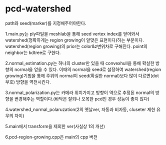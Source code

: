 # pcd-watershed

path와 seed(marker)를 지정해주어야한다.

1.main.py는 ply파일을 meshlab을 통해 seed vertex index를 얻어와서 watershed(정확하게는 region growing이 알맞은 표현이다)하는 부분이다. watershed(region growing)의 prior는 color&z변위차로 구해진다. point의 neighbor는 kdtree로 구한다.<br>

2.normal_estimation.py는 하나의 cluster만 있을 때 convexhull을 통해 확실한 방향의 normal을 얻을 수 있다. 이때의 normal을 seed로 설정하여 watershed(region growing)기법을 통해 주위의 normal이 seed(확실한 normal)보다 많이 다르면(dot 부호) 방향을 역전시킨다.<br>

3.normal_polarization.py는 카메라 위치가지고 방향이 역으로 추정된 normal의 방향을 변경해주는 역할이다.(바닥은 잘되나 오목한 pcd인 경우 성능이 좋지 않다)<br>

4.watershed_normal_polaruzation(2의 옛날ver, 자동과 비자동, cluseter 제한 유무의 차이)

5.main에서 transform을 제외한 ver(사실상 1의 개선)

6.pcd-region-growing.cpp은 main의 cpp 버전
